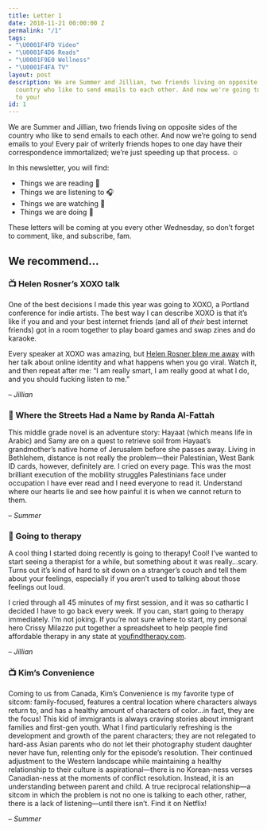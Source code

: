 ```yaml
---
title: Letter 1
date: 2018-11-21 00:00:00 Z
permalink: "/1"
tags:
- "\U0001F4FD️ Video"
- "\U0001F4D6 Reads"
- "\U0001F9E0 Wellness"
- "\U0001F4FA TV"
layout: post
description: We are Summer and Jillian, two friends living on opposite sides of the
  country who like to send emails to each other. And now we're going to send emails
  to you!
id: 1
---
```


We are Summer and Jillian, two friends living on opposite sides of the country who like to send emails to each other. And now we’re going to send emails to you! Every pair of writerly friends hopes to one day have their correspondence immortalized; we’re just speeding up that process. ☺️

In this newsletter, you will find:
* Things we are reading 📖
* Things we are listening to 🎧
* Things we are watching 👀
* Things we are doing 🌟

These letters will be coming at you every other Wednesday, so don’t forget to comment, like, and subscribe, fam.

## We recommend...

### 📺 Helen Rosner’s XOXO talk

One of the best decisions I made this year was going to XOXO, a Portland conference for indie artists. The best way I can describe XOXO is that it’s like if you and and your best internet friends (and all of _their_ best internet friends) got in a room together to play board games and swap zines and do karaoke.

Every speaker at XOXO was amazing, but [Helen Rosner blew me away](https://www.youtube.com/watch?v=2TZvf1rcQfw&feature=youtu.be) with her talk about online identity and what happens when you go viral.  Watch it, and then repeat after me: “I am really smart, I am really good at what I do, and you should fucking listen to me.”

– _Jillian_

### 📖 Where the Streets Had a Name by Randa Al-Fattah

This middle grade novel is an adventure story: Hayaat (which means life in Arabic) and Samy are on a quest to retrieve soil from Hayaat’s grandmother’s native home of Jerusalem before she passes away. Living in Bethlehem, distance is not really the problem—their Palestinian, West Bank ID cards, however, definitely are. I cried on every page. This was the most brilliant execution of the mobility struggles Palestinians face under occupation I have ever read and I need everyone to read it. Understand where our hearts lie and see how painful it is when we cannot return to them.

– _Summer_

### 🧠 Going to therapy

A cool thing I started doing recently is going to therapy! Cool! I’ve wanted to start seeing a therapist for a while, but something about it was really…scary. Turns out it’s kind of hard to sit down on a stranger’s couch and tell them about your feelings, especially if you aren’t used to talking about those feelings out loud.


I cried through all 45 minutes of my first session, and it was so cathartic I decided I have to go back every week. If you can, start going to therapy immediately. I’m not joking. If you’re not sure where to start, my personal hero Crissy Milazzo put together a spreadsheet to help people find affordable therapy in any state at [youfindtherapy.com](http://youfindtherapy.com/).

– _Jillian_

### 📺 Kim’s Convenience

Coming to us from Canada, Kim’s Convenience is my favorite type of sitcom:  family-focused, features a central location where characters always return to, and has a healthy amount of characters of color...in fact, they are the focus! This kid of immigrants is always craving stories about immigrant families and first-gen youth. What I find particularly refreshing is the development and growth of the parent characters; they are not relegated to hard-ass Asian parents who do not let their photography student daughter never have fun, relenting only for the episode’s resolution. Their continued adjustment to the Western landscape while maintaining a healthy relationship to their culture is aspirational—there is no Korean-ness verses Canadian-ness at the moments of conflict resolution. Instead, it is an understanding between parent and child. A true reciprocal relationship—a sitcom in which the problem is not no one is talking to each other, rather, there is a lack of listening—until there isn’t. Find it on Netflix!

– _Summer_
